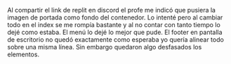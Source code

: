 Al compartir el link de replit en discord el profe me indicó que pusiera la imagen de portada como fondo del contenedor. Lo intenté pero al cambiar todo en el index se me rompía bastante y al no contar con tanto tiempo lo dejé como estaba.
El menú lo dejé lo mejor que pude.
El footer en pantalla de escritorio no quedó exactamente como esperaba yo quería alinear todo sobre una misma línea. Sin embargo quedaron algo desfasados los elementos. 